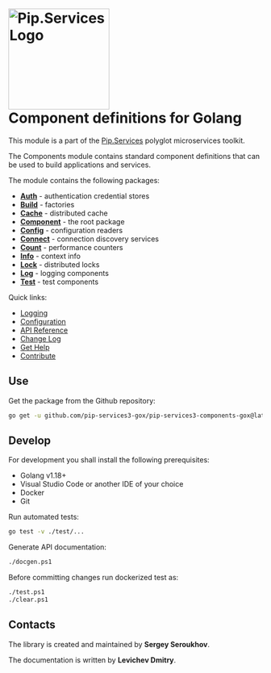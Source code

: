 # <img src="https://uploads-ssl.webflow.com/5ea5d3315186cf5ec60c3ee4/5edf1c94ce4c859f2b188094_logo.svg" alt="Pip.Services Logo" width="200"> <br/> Component definitions for Golang

This module is a part of the [Pip.Services](http://pipservices.org) polyglot microservices toolkit.

The Components module contains standard component definitions that can be used to build applications and services.

The module contains the following packages:

- [**Auth**](https://godoc.org/github.com/pip-services3-gox/pip-services3-components-gox/auth) - authentication credential stores
- [**Build**](https://godoc.org/github.com/pip-services3-gox/pip-services3-components-gox/build) - factories
- [**Cache**](https://godoc.org/github.com/pip-services3-gox/pip-services3-components-gox/cache) - distributed cache
- [**Component**](https://godoc.org/github.com/pip-services3-gox/pip-services3-components-gox/component) - the root package
- [**Config**](https://godoc.org/github.com/pip-services3-gox/pip-services3-components-gox/config) - configuration readers
- [**Connect**](https://godoc.org/github.com/pip-services3-gox/pip-services3-components-gox/connect) - connection discovery services
- [**Count**](https://godoc.org/github.com/pip-services3-gox/pip-services3-components-gox/count) - performance counters
- [**Info**](https://godoc.org/github.com/pip-services3-gox/pip-services3-components-gox/info) - context info
- [**Lock**](https://godoc.org/github.com/pip-services3-gox/pip-services3-components-gox/lock) - distributed locks
- [**Log**](https://godoc.org/github.com/pip-services3-gox/pip-services3-components-gox/log) - logging components
- [**Test**](https://godoc.org/github.com/pip-services3-gox/pip-services3-components-gox/test) - test components

<a name="links"></a> Quick links:

* [Logging](https://www.pipservices.org/recipies/logging)
* [Configuration](https://www.pipservices.org/recipies/configuration) 
* [API Reference](https://godoc.org/github.com/pip-services3-gox/pip-services3-components-gox/)
* [Change Log](CHANGELOG.md)
* [Get Help](https://www.pipservices.org/community/help)
* [Contribute](https://www.pipservices.org/community/contribute)


## Use

Get the package from the Github repository:
```bash
go get -u github.com/pip-services3-gox/pip-services3-components-gox@latest
```

## Develop

For development you shall install the following prerequisites:
* Golang v1.18+
* Visual Studio Code or another IDE of your choice
* Docker
* Git

Run automated tests:
```bash
go test -v ./test/...
```

Generate API documentation:
```bash
./docgen.ps1
```

Before committing changes run dockerized test as:
```bash
./test.ps1
./clear.ps1
```

## Contacts

The library is created and maintained by **Sergey Seroukhov**.

The documentation is written by **Levichev Dmitry**.
